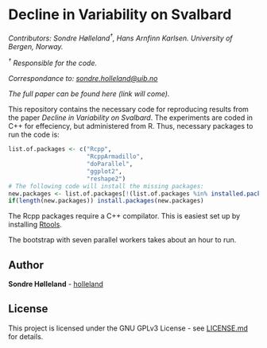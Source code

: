 Decline in Variability on Svalbard
================

*Contributors: Sondre Hølleland<sup>†</sup>, Hans Arnfinn Karlsen.
University of Bergen, Norway.*

*<sup>†</sup> Responsible for the code.*

*Correspondance to: <sondre.holleland@uib.no>*

*The full paper can be found here (link will come).*

This repository contains the necessary code for reproducing results from
the paper *Decline in Variability on Svalbard*. The experiments are
coded in C++ for effeciency, but administered from R. Thus, necessary
packages to run the code is:

``` r
list.of.packages <- c("Rcpp", 
                      "RcppArmadillo",
                      "doParallel", 
                      "ggplot2", 
                      "reshape2")
# The following code will install the missing packages: 
new.packages <- list.of.packages[!(list.of.packages %in% installed.packages()[, "Package"])]
if(length(new.packages)) install.packages(new.packages)
```

The Rcpp packages require a C++ compilator. This is easiest set up by
installing [Rtools](https://cran.r-project.org/bin/windows/Rtools/).

The bootstrap with seven parallel workers takes about an hour to run.

## Author

**Sondre Hølleland** - [holleland](https://github.com/holleland)

## License

This project is licensed under the GNU GPLv3 License - see
[LICENSE.md](LICENSE.md) for details.
